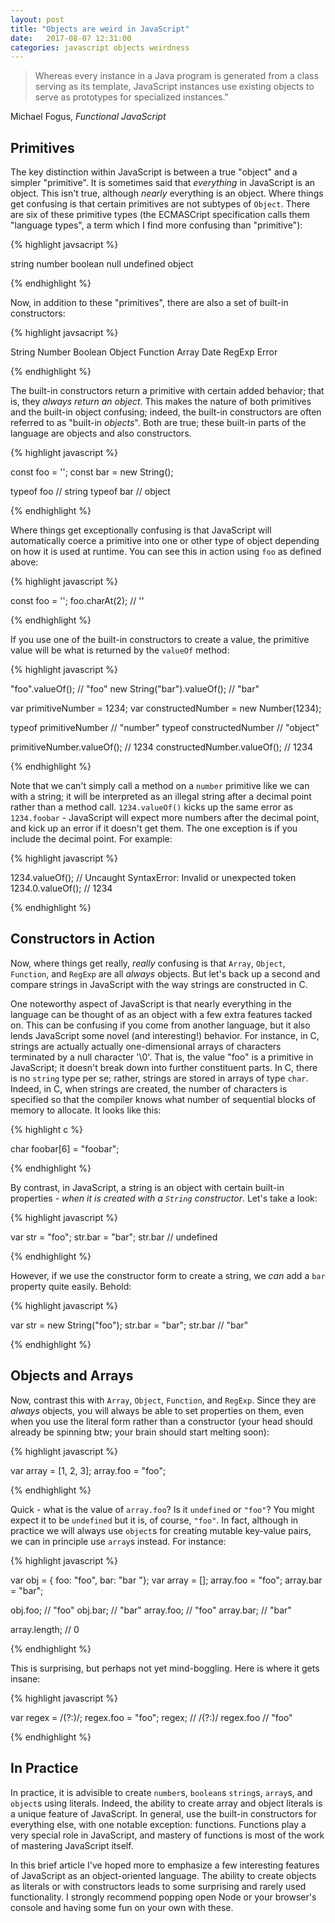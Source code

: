 ```yaml
---
layout: post
title: "Objects are weird in JavaScript"
date:   2017-08-07 12:31:00
categories: javascript objects weirdness
---
```



>Whereas every instance in a Java program is generated from a class serving as its template, JavaScript instances use existing objects to serve as prototypes for specialized instances."

Michael Fogus, _Functional JavaScript_

## Primitives

The key distinction within JavaScript is between a true "object" and a simpler "primitive". It is sometimes said that _everything_ in JavaScript is an object. This isn't true, although _nearly_ everything is an object. Where things get confusing is that certain primitives are not subtypes of `Object`. There are six of these primitive types (the ECMASCript specification calls them "language types", a term which I find more confusing than "primitive"):

{% highlight javsacript %}

  string
  number
  boolean
  null
  undefined
  object

{% endhighlight %}

Now, in addition to these "primitives", there are also a set of built-in constructors:

{% highlight javsacript %}

  String
  Number
  Boolean
  Object
  Function
  Array
  Date
  RegExp
  Error

{% endhighlight %}

The built-in constructors return a primitive with certain added behavior; that is, they _always return an object_. This makes the nature of both primitives and the built-in object confusing; indeed, the built-in constructors are often referred to as "built-in _objects_". Both are true; these built-in parts of the language are objects and also constructors. 

{% highlight javascript %}

const foo = '';
const bar = new String();

typeof foo // string
typeof bar // object

{% endhighlight %}

Where things get exceptionally confusing is that JavaScript will automatically coerce a primitive into one or other type of object depending on how it is used at runtime. You can see this in action using `foo` as defined above:

{% highlight javascript %}

const foo = '';
foo.charAt(2); // ''

{% endhighlight %}

If you use one of the built-in constructors to create a value, the primitive value will be what is returned by the `valueOf` method:

{% highlight javascript %}

"foo".valueOf(); // "foo"
new String("bar").valueOf(); // "bar"

var primitiveNumber = 1234;
var constructedNumber = new Number(1234);

typeof primitiveNumber // "number"
typeof constructedNumber // "object"

primitiveNumber.valueOf(); // 1234
constructedNumber.valueOf(); // 1234

{% endhighlight %}

Note that we can't simply call a method on a `number` primitive like we can with a string; it will be interpreted as an illegal string after a decimal point rather than a method call. `1234.valueOf()` kicks up the same error as `1234.foobar` - JavaScript will expect more numbers after the decimal point, and kick up an error if it doesn't get them. The one exception is if you include the decimal point. For example:

{% highlight javascript %}

1234.valueOf(); // Uncaught SyntaxError: Invalid or unexpected token
1234.0.valueOf(); // 1234

{% endhighlight %}

## Constructors in Action

Now, where things get really, _really_ confusing is that `Array`, `Object`, `Function`, and `RegExp` are all _always_ objects. But let's back up a second and compare strings in JavaScript with the way strings are constructed in C. 

One noteworthy aspect of JavaScript is that nearly everything in the language can be thought of as an object with a few extra features tacked on. This can be confusing if you come from another language, but it also lends JavaScript some novel (and interesting!) behavior. For instance, in C, strings are actually actually one-dimensional arrays of characters terminated by a null character '\0'. That is, the value "foo" is a primitive in JavaScript; it doesn't break down into further constituent parts. In C, there is no `string` type per se; rather, strings are stored in arrays of type `char`. Indeed, in C,  when strings are created, the number of characters is specified so that the compiler knows what number of sequential blocks of memory to allocate. It looks like this:

{% highlight c %}

char foobar[6] = "foobar";

{% endhighlight %}

By contrast, in JavaScript, a string is an object with certain built-in properties - _when it is created with a `String` constructor_. Let's take a look:

{% highlight javascript %}

var str = "foo";
str.bar = "bar";
str.bar // undefined

{% endhighlight %}

However, if we use the constructor form to create a string, we _can_ add a `bar` property quite easily. Behold:

{% highlight javascript %}

var str = new String("foo");
str.bar = "bar";
str.bar // "bar"

{% endhighlight %}

## Objects and Arrays

Now, contrast this with `Array`, `Object`, `Function`, and `RegExp`. Since they are _always_ objects, you will always be able to set properties on them, even when you use the literal form rather than a constructor (your head should already be spinning btw; your brain should start melting soon):

{% highlight javascript %}

var array = [1, 2, 3];
array.foo = "foo";

{% endhighlight %}

Quick - what is the value of `array.foo`? Is it `undefined` or `"foo"`? You might expect it to be `undefined` but it is, of course, `"foo"`. In fact, although in practice we will always use `object`s for creating mutable key-value pairs, we can in principle use `array`s instead. For instance:

{% highlight javascript %}

var obj = { foo: "foo", bar: "bar "};
var array = [];
array.foo = "foo";
array.bar = "bar";

obj.foo; // "foo"
obj.bar; // "bar"
array.foo; // "foo"
array.bar; // "bar"

array.length; // 0

{% endhighlight %}

This is surprising, but perhaps not yet mind-boggling. Here is where it gets insane:

{% highlight javascript %}

var regex = /(?:)/;
regex.foo = "foo";
regex; // /(?:)/
regex.foo // "foo"

{% endhighlight %}

## In Practice

In practice, it is advisible to create `number`s, `boolean`s `string`s, `array`s, and `object`s using literals. Indeed, the ability to create array and object literals is a unique feature of JavaScript. In general, use the built-in constructors for everything else, with one notable exception: functions. Functions play a very special role in JavaScript, and mastery of functions is most of the work of mastering JavaScript itself.

In this brief article I've hoped more to emphasize a few interesting features of JavaScript as an object-oriented language. The ability to create objects as literals or with constructors leads to some surprising and rarely used functionality. I strongly recommend popping open Node or your browser's console and having some fun on your own with these.